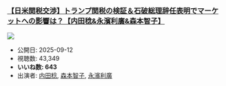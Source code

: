 ### [【日米関税交渉】トランプ関税の検証＆石破総理辞任表明でマーケットへの影響は？【内田稔&永濱利廣&森本智子】](https://www.youtube.com/watch?v=xM2DWy_X7xI)
[![](https://img.youtube.com/vi/xM2DWy_X7xI/sddefault.jpg)](https://www.youtube.com/watch?v=xM2DWy_X7xI)
-   公開日: 2025-09-12
-   視聴数: 43,349
-   **いいね数: 643**
-   出演者: [内田稔](/rehacq_fan/people/内田稔 "wikilink"), [森本智子](/rehacq_fan/people/森本智子 "wikilink"), [永濱利廣](/rehacq_fan/people/永濱利廣 "wikilink")
